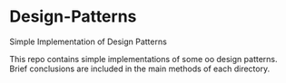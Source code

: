 # Design-Patterns
Simple Implementation of Design Patterns

This repo contains simple implementations of some oo design patterns. Brief conclusions are included in the main methods of each directory.

